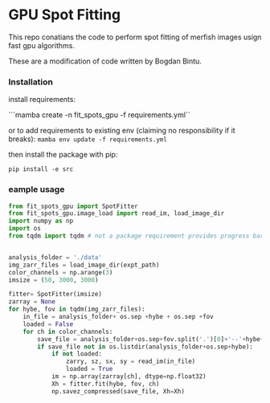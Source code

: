 # GPU Spot Fitting

This repo conatians the code to perform spot fitting of merfish images
usign fast gpu algorithms.

These are a modification of code written by Bogdan Bintu.

### Installation

install requirements:

```mamba create -n fit_spots_gpu -f requirements.yml``

or to add requirements to existing env (claiming no responsibility if it breaks):
```mamba env update -f requirements.yml```

then install the package with pip:

```pip install -e src```

### eample usage

```python
from fit_spots_gpu import SpotFitter
from fit_spots_gpu.image_load import read_im, load_image_dir
import numpy as np
import os
from tqdm import tqdm # not a package requirement provides progress bar


analysis_folder = './data'
img_zarr_files = load_image_dir(expt_path)
color_channels = np.arange(3)
imsize = (50, 3000, 3000)

fitter= SpotFitter(imsize)
zarray = None
for hybe, fov in tqdm(img_zarr_files):
    in_file = analysis_folder+ os.sep +hybe + os.sep +fov
    loaded = False
    for ch in color_channels:
        save_file = analysis_folder+os.sep+fov.split('.')[0]+'--'+hybe+'_fits_icol'+str(icol)+'.npz'
        if save_file not in os.listdir(analysis_folder+os.sep+hybe):
            if not loaded:
                zarry, sz, sx, sy = read_im(in_file)
                loaded = True
            im = np.array(zarray[ch], dtype=np.float32)            
            Xh = fitter.fit(hybe, fov, ch)
            np.savez_compressed(save_file, Xh=Xh)
```

